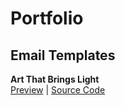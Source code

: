 # Portfolio

## Email Templates

**Art That Brings Light**  
[Preview](https://rabbitheart.neocities.org/portfolio/sg_email%20newsletter.html) | [Source Code](https://github.com/rabbitheart/Portfolio/blob/main/SG_Email%20Newsletter)  

